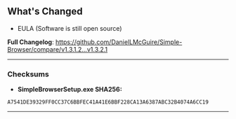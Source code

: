 ## What's Changed
- EULA (Software is still open source)

**Full Changelog**: https://github.com/DanielLMcGuire/Simple-Browser/compare/v1.3.1.2...v1.3.2.1

---------------------------------------------------------------------
### Checksums
- **SimpleBrowserSetup.exe SHA256:**
```
A7541DE39329FF0CC37C6BBFEC41A41E6BBF228CA13A6387ABC32B4074A6CC19
```
---------------------------------------------------------------------
